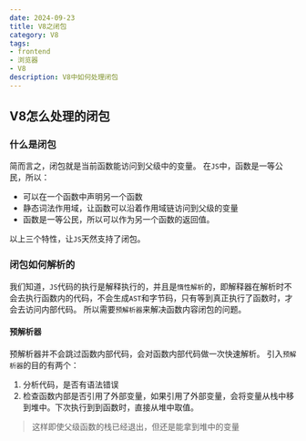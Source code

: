 ```yaml
---
date: 2024-09-23
title: V8之闭包
category: V8
tags:
- frontend
- 浏览器
- V8
description: V8中如何处理闭包
---
```

## V8怎么处理的闭包

### 什么是闭包

简而言之，闭包就是当前函数能访问到父级中的变量。
在`JS`中，函数是一等公民，所以：
- 可以在一个函数中声明另一个函数
- 静态词法作用域，让函数可以沿着作用域链访问到父级的变量
- 函数是一等公民，所以可以作为另一个函数的返回值。

以上三个特性，让`JS`天然支持了闭包。

### 闭包如何解析的

我们知道，`JS`代码的执行是解释执行的，并且是`惰性解析`的，即解释器在解析时不会去执行函数内的代码，不会生成`AST`和字节码，只有等到真正执行了函数时，才会去访问内部代码。
所以需要`预解析器`来解决函数内容闭包的问题。

#### 预解析器

预解析器并不会跳过函数内部代码，会对函数内部代码做一次快速解析。
引入`预解析器`的目的有两个：

1. 分析代码，是否有语法错误
2. 检查函数内部是否引用了外部变量，如果引用了外部变量，会将变量从栈中移到堆中。下次执行到到函数时，直接从堆中取值。
> 这样即使父级函数的栈已经退出，但还是能拿到堆中的变量